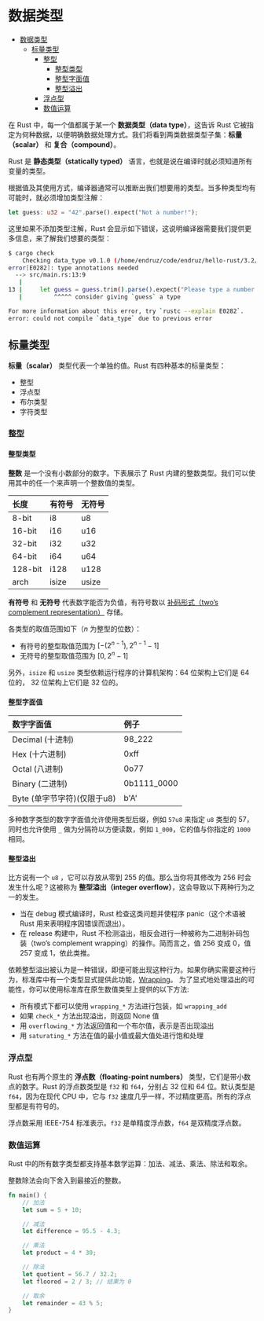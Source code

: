 # 数据类型

- [数据类型](#数据类型)
  - [标量类型](#标量类型)
    - [整型](#整型)
      - [整型类型](#整型类型)
      - [整型字面值](#整型字面值)
      - [整型溢出](#整型溢出)
    - [浮点型](#浮点型)
    - [数值运算](#数值运算)


在 Rust 中，每一个值都属于某一个 **数据类型（data type）**，这告诉 Rust 它被指定为何种数据，以便明确数据处理方式。我们将看到两类数据类型子集：**标量（scalar）** 和 **复合（compound）**。

Rust 是 **静态类型（statically typed）** 语言，也就是说在编译时就必须知道所有变量的类型。

根据值及其使用方式，编译器通常可以推断出我们想要用的类型。当多种类型均有可能时，就必须增加类型注解：

```rust
let guess: u32 = "42".parse().expect("Not a number!");
```

这里如果不添加类型注解，Rust 会显示如下错误，这说明编译器需要我们提供更多信息，来了解我们想要的类型：

```bash
$ cargo check
    Checking data_type v0.1.0 (/home/endruz/code/endruz/hello-rust/3.2/data_type)
error[E0282]: type annotations needed
  --> src/main.rs:13:9
   |
13 |     let guess = guess.trim().parse().expect("Please type a number!");
   |         ^^^^^ consider giving `guess` a type

For more information about this error, try `rustc --explain E0282`.
error: could not compile `data_type` due to previous error
```

## 标量类型

**标量（scalar）** 类型代表一个单独的值。Rust 有四种基本的标量类型：

- 整型
- 浮点型
- 布尔类型
- 字符类型

### 整型

#### 整型类型

**整数** 是一个没有小数部分的数字。下表展示了 Rust 内建的整数类型。我们可以使用其中的任一个来声明一个整数值的类型。

| 长度    | 有符号 | 无符号 |
| :------ | :----- | :----- |
| 8-bit   | i8     | u8     |
| 16-bit  | i16    | u16    |
| 32-bit  | i32    | u32    |
| 64-bit  | i64    | u64    |
| 128-bit | i128   | u128   |
| arch    | isize  | usize  |

**有符号** 和 **无符号** 代表数字能否为负值，有符号数以 [补码形式（two’s complement representation）](https://zh.wikipedia.org/wiki/%E4%BA%8C%E8%A3%9C%E6%95%B8) 存储。

各类型的取值范围如下（$n$ 为整型的位数）：

- 有符号的整型取值范围为 $[-(2^{n - 1}), 2^{n - 1} - 1]$
- 无符号的整型取值范围为 $[0, 2^{n} - 1]$

另外，`isize` 和 `usize` 类型依赖运行程序的计算机架构：64 位架构上它们是 64 位的， 32 位架构上它们是 32 位的。

#### 整型字面值

| 数字字面值                  | 例子        |
| :-------------------------- | :---------- |
| Decimal (十进制)            | 98_222      |
| Hex (十六进制)              | 0xff        |
| Octal (八进制)              | 0o77        |
| Binary (二进制)             | 0b1111_0000 |
| Byte (单字节字符)(仅限于u8) | b'A'        |

多种数字类型的数字字面值允许使用类型后缀，例如 `57u8` 来指定 `u8` 类型的 57，同时也允许使用 `_` 做为分隔符以方便读数，例如 `1_000`，它的值与你指定的 `1000` 相同。

#### 整型溢出

比方说有一个 `u8` ，它可以存放从零到 255 的值。那么当你将其修改为 256 时会发生什么呢？这被称为 **整型溢出（integer overflow）**，这会导致以下两种行为之一的发生。

- 当在 debug 模式编译时，Rust 检查这类问题并使程序 panic（这个术语被 Rust 用来表明程序因错误而退出）。
- 在 release 构建中，Rust 不检测溢出，相反会进行一种被称为二进制补码包装（two’s complement wrapping）的操作。简而言之，值 256 变成 0，值 257 变成 1，依此类推。

依赖整型溢出被认为是一种错误，即便可能出现这种行为。如果你确实需要这种行为，标准库中有一个类型显式提供此功能，[Wrapping](https://doc.rust-lang.org/std/num/struct.Wrapping.html)。 为了显式地处理溢出的可能性，你可以使用标准库在原生数值类型上提供的以下方法:

- 所有模式下都可以使用 `wrapping_*` 方法进行包装，如 `wrapping_add`
- 如果 `check_*` 方法出现溢出，则返回 None 值
- 用 `overflowing_*` 方法返回值和一个布尔值，表示是否出现溢出
- 用 `saturating_*` 方法在值的最小值或最大值处进行饱和处理

### 浮点型

Rust 也有两个原生的 **浮点数（floating-point numbers）** 类型，它们是带小数点的数字。Rust 的浮点数类型是 `f32` 和 `f64`，分别占 32 位和 64 位。默认类型是 `f64`，因为在现代 CPU 中，它与 `f32` 速度几乎一样，不过精度更高。所有的浮点型都是有符号的。

浮点数采用 IEEE-754 标准表示。`f32` 是单精度浮点数，`f64` 是双精度浮点数。

### 数值运算

Rust 中的所有数字类型都支持基本数学运算：加法、减法、乘法、除法和取余。

整数除法会向下舍入到最接近的整数。

```rust
fn main() {
    // 加法
    let sum = 5 + 10;

    // 减法
    let difference = 95.5 - 4.3;

    // 乘法
    let product = 4 * 30;

    // 除法
    let quotient = 56.7 / 32.2;
    let floored = 2 / 3; // 结果为 0

    // 取余
    let remainder = 43 % 5;
}
```
